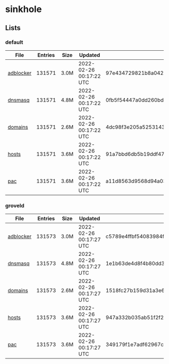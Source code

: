 # sinkhole

## Lists

### default

|File|Entries|Size|Updated|Hash|
|-|-|-|-|-|
|[adblocker](https://raw.githubusercontent.com/groveld/sinkhole/lists/default/adblocker.txt)|131571|3.0M|2022-02-26 00:17:22 UTC|97e434729821b8a042293a09675226868acbbcd37b8f94e539060e7cbc064ab5|
|[dnsmasq](https://raw.githubusercontent.com/groveld/sinkhole/lists/default/dnsmasq.txt)|131571|4.8M|2022-02-26 00:17:22 UTC|0fb5f54447a0dd260bd1467092ff4b183885d0ef627c7e6326d076d302fd54a2|
|[domains](https://raw.githubusercontent.com/groveld/sinkhole/lists/default/domains.txt)|131571|2.6M|2022-02-26 00:17:22 UTC|4dc98f3e205a52531436f760fe2c3bbf1951eaf58285f5b19ea52885a38b8372|
|[hosts](https://raw.githubusercontent.com/groveld/sinkhole/lists/default/hosts.txt)|131571|3.6M|2022-02-26 00:17:22 UTC|91a7bbd6db5b19ddf47d1c737ee5380f6b88c6116ee777e419ea9835362246dc|
|[pac](https://raw.githubusercontent.com/groveld/sinkhole/lists/default/pac.txt)|131571|3.6M|2022-02-26 00:17:22 UTC|a11d8563d9568d94a03001fa9a9c77188c09b68a2599a139c32d611e59a325a3|

### groveld

|File|Entries|Size|Updated|Hash|
|-|-|-|-|-|
|[adblocker](https://raw.githubusercontent.com/groveld/sinkhole/lists/groveld/adblocker.txt)|131573|3.0M|2022-02-26 00:17:27 UTC|c5789e4ffbf54083984f84212dc68a358833bc6ae8a69a4e04f8d5a5dfdb8bef|
|[dnsmasq](https://raw.githubusercontent.com/groveld/sinkhole/lists/groveld/dnsmasq.txt)|131573|4.8M|2022-02-26 00:17:27 UTC|1e1b63de4d8f4b80dd3d480694ee2ece743f6d450771d87fb470696b07c67cb7|
|[domains](https://raw.githubusercontent.com/groveld/sinkhole/lists/groveld/domains.txt)|131573|2.6M|2022-02-26 00:17:27 UTC|1518fc27b159d31a3e62bb0ad5f14cd5e9ad1710c63db8ecb7c7533f799226d7|
|[hosts](https://raw.githubusercontent.com/groveld/sinkhole/lists/groveld/hosts.txt)|131573|3.6M|2022-02-26 00:17:27 UTC|947a332b035ab51f2f232a2a7e940771a54f57299ba32556fea7bf7166403036|
|[pac](https://raw.githubusercontent.com/groveld/sinkhole/lists/groveld/pac.txt)|131573|3.6M|2022-02-26 00:17:27 UTC|349179f1e7adf62967c3fbb10285f75d9c9b334d2cedb31d80961822c1c762b0|
